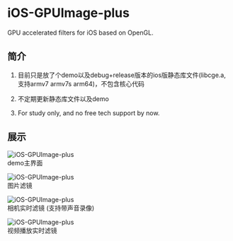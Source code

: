 # iOS-GPUImage-plus 
GPU accelerated filters for iOS based on OpenGL. 

## 简介 ##

1. 目前只是放了个demo以及debug+release版本的ios版静态库文件(libcge.a, 支持armv7 armv7s arm64)，不包含核心代码

2. 不定期更新静态库文件以及demo

3. For study only, and no free tech support by now.

## 展示 ##

<img src="https://raw.githubusercontent.com/wysaid/ios-gpuimage-plus/master/screenshots/0.jpg" title="iOS-GPUImage-plus" alt="iOS-GPUImage-plus"><br>demo主界面

<img src="https://raw.githubusercontent.com/wysaid/ios-gpuimage-plus/master/screenshots/1.jpg" title="iOS-GPUImage-plus" alt="iOS-GPUImage-plus"><br>图片滤镜

<img src="https://raw.githubusercontent.com/wysaid/ios-gpuimage-plus/master/screenshots/2.jpg" title="iOS-GPUImage-plus" alt="iOS-GPUImage-plus"><br>相机实时滤镜 (支持带声音录像)

<img src="https://raw.githubusercontent.com/wysaid/ios-gpuimage-plus/master/screenshots/3.jpg" title="iOS-GPUImage-plus" alt="iOS-GPUImage-plus"><br>视频播放实时滤镜